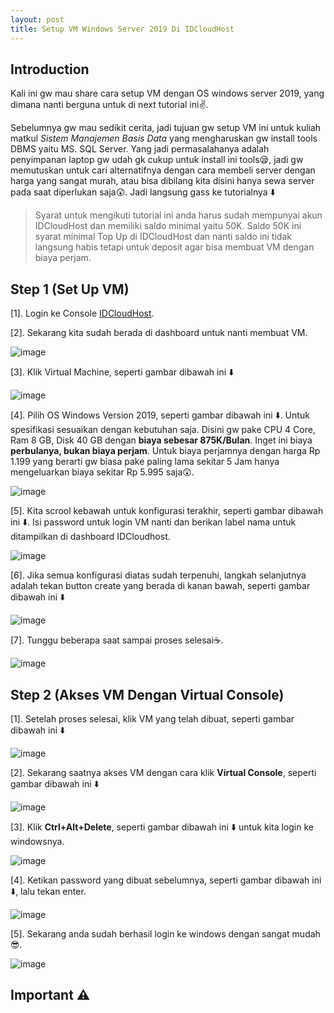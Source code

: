 ```yaml
---
layout: post
title: Setup VM Windows Server 2019 Di IDCloudHost
---
```


## Introduction
Kali ini gw mau share cara setup VM dengan OS windows server 2019, yang dimana nanti berguna untuk di next tutorial ini✌️. 

Sebelumnya gw mau sedikit cerita, jadi tujuan gw setup VM ini untuk kuliah matkul *Sistem Manajemen Basis Data* yang mengharuskan gw install tools DBMS yaitu MS. SQL Server. 
Yang jadi permasalahanya adalah penyimpanan laptop gw udah gk cukup untuk install ini tools😪, jadi gw memutuskan untuk cari alternatifnya dengan cara membeli server dengan
harga yang sangat murah, atau bisa dibilang kita disini hanya sewa server pada saat diperlukan saja😲. Jadi langsung gass ke tutorialnya ⬇️

> Syarat untuk mengikuti tutorial ini anda harus sudah mempunyai akun IDCloudHost dan memiliki saldo minimal yaitu 50K. Saldo 50K ini syarat minimal Top Up di IDCloudHost dan nanti saldo ini tidak langsung habis tetapi untuk deposit agar bisa membuat VM dengan biaya perjam.


## Step 1 (Set Up VM)
[1]. Login ke Console [IDCloudHost](https://console.idcloudhost.com/hub/login).

[2]. Sekarang kita sudah berada di dashboard untuk nanti membuat VM.

![image](https://user-images.githubusercontent.com/67460437/147764905-0dd96d2a-36a7-478c-8b1a-37fdff742b55.png)

[3]. Klik Virtual Machine, seperti gambar dibawah ini ⬇️

![image](https://user-images.githubusercontent.com/67460437/147765143-1c4af356-a060-4155-b32c-27dcef8aedd5.png)

[4]. Pilih OS Windows Version 2019, seperti gambar dibawah ini ⬇️. Untuk spesifikasi sesuaikan dengan kebutuhan saja. Disini gw pake CPU 4 Core, Ram 8 GB, Disk 40 GB dengan **biaya sebesar 875K/Bulan**. Inget ini biaya **perbulanya, bukan biaya perjam**. Untuk biaya perjamnya dengan harga Rp 1.199 yang berarti gw biasa pake paling lama sekitar 5 Jam hanya mengeluarkan biaya sekitar Rp 5.995 saja😲. 

![image](https://user-images.githubusercontent.com/67460437/147765584-fac15f85-23bb-4aee-b5fd-a067c7b33b12.png)

[5]. Kita scrool kebawah untuk konfigurasi terakhir, seperti gambar dibawah ini ⬇️. Isi password untuk login VM nanti dan berikan label nama untuk ditampilkan di dashboard IDCloudhost.

![image](https://user-images.githubusercontent.com/67460437/147767673-6b9f7594-2b60-45c1-bcba-8e872778e4ef.png)

[6]. Jika semua konfigurasi diatas sudah terpenuhi, langkah selanjutnya adalah tekan button create yang berada di kanan bawah, seperti gambar dibawah ini ⬇️

![image](https://user-images.githubusercontent.com/67460437/147767897-79a456b0-62ac-4903-bf5b-517eddf32eca.png)

[7]. Tunggu beberapa saat sampai proses selesai☕.

![image](https://user-images.githubusercontent.com/67460437/147767969-d33d041e-2620-4d7f-b15e-08fb6bff9ecd.png)

## Step 2 (Akses VM Dengan Virtual Console)
[1]. Setelah proses selesai, klik VM yang telah dibuat, seperti gambar dibawah ini ⬇️

![image](https://user-images.githubusercontent.com/67460437/147768306-0c9f99d5-c8d1-457b-96cb-25fa5a53cf0f.png)

[2]. Sekarang saatnya akses VM dengan cara klik **Virtual Console**, seperti gambar dibawah ini ⬇️

![image](https://user-images.githubusercontent.com/67460437/147768585-7c546a5a-b3c1-4870-ae49-9537c4365953.png)

[3]. Klik **Ctrl+Alt+Delete**, seperti gambar dibawah ini ⬇️ untuk kita login ke windowsnya.

![image](https://user-images.githubusercontent.com/67460437/147768739-d12a20af-8fcd-4985-beda-3e197a65e4de.png)

[4]. Ketikan password yang dibuat sebelumnya, seperti gambar dibawah ini ⬇️, lalu tekan enter.

![image](https://user-images.githubusercontent.com/67460437/147768878-132fea52-85a5-4993-9a2a-94d068137224.png)

[5]. Sekarang anda sudah berhasil login ke windows dengan sangat mudah 😎.

![image](https://user-images.githubusercontent.com/67460437/147768963-dc46c477-1967-44b1-9396-174c5c9a808a.png)

## Important ⚠️
